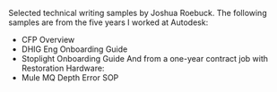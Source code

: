 Selected technical writing samples by Joshua Roebuck. The following samples are from the five years I worked at Autodesk:
- CFP Overview
- DHIG Eng Onboarding Guide
- Stoplight Onboarding Guide
And from a one-year contract job with Restoration Hardware:
- Mule MQ Depth Error SOP 
